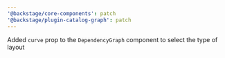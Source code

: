 ```yaml
---
'@backstage/core-components': patch
'@backstage/plugin-catalog-graph': patch
---
```


Added `curve` prop to the `DependencyGraph` component to select the type of layout
